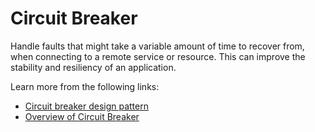 # Circuit Breaker

Handle faults that might take a variable amount of time to recover from, when connecting to a remote service or resource. This can improve the stability and resiliency of an application.

Learn more from the following links:

- [Circuit breaker design pattern](https://en.wikipedia.org/wiki/Circuit_breaker_design_pattern)
- [Overview of Circuit Breaker](https://medium.com/geekculture/design-patterns-for-microservices-circuit-breaker-pattern-276249ffab33)
